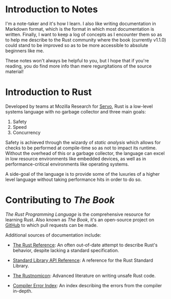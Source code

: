 # Introduction to Notes

I'm a note-taker and it's how I learn. I also like writing documentation in
Markdown format, which is the format in which most documentation is written.
Finally, I want to keep a log of concepts as I encounter them so as to help
me describe to the Rust community where the book (currently v1.1.0) could
stand to be improved so as to be more accessible to absolute beginners like me.

These notes won't always be helpful to you, but I hope that if you're reading,
you do find more info than mere regurgitations of the source material!

# Introduction to Rust

Developed by teams at Mozilla Research for [Servo](https://servo.org/), Rust
is a low-level systems language with no garbage collector and three main goals:

 1. Safety
 2. Speed
 3. Concurrency

Safety is achieved through the wizardy of _static analysis_ which allows for
checks to be performed at compile-time so as not to impact its runtime. Without
the overhead of this or a garbage collector, the language can excel in low
resource environments like embedded devices, as well as in performance-critical
environments like operating systems.

A side-goal of the language is to provide some of the luxuries of a higher
level language without taking performance hits in order to do so.

# Contributing to _The Book_

_The Rust Programming Language_ is the comprehensive resource for learning
Rust. Also known as _The Book_, it's an open-source project on
[GitHub](https://github.com/rust-lang/rust/tree/master/src/doc/book) to which
pull requests can be made.

Additional sources of documentation include:

 - [The Rust Reference](https://doc.rust-lang.org/reference.html): An often
    out-of-date attempt to describe Rust's behavior, despite lacking a standard
    specification.

 - [Standard Library API Reference](https://doc.rust-lang.org/std): A reference
    for the Rust Standard Library.

 - [The Rustnomicon](https://doc.rust-lang.org/nomicon): Advanced literature on
    writing unsafe Rust code.

 - [Compiler Error Index](https://doc.rust-lang.org/error-index.html): An index
    describing the errors from the compiler in-depth.

